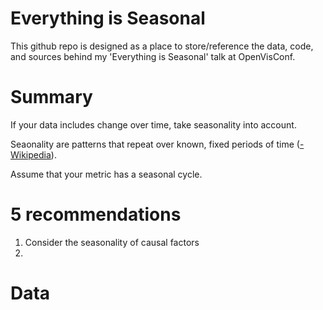 # Everything is Seasonal

This github repo is designed as a place to store/reference the data, code, and sources behind my 'Everything is Seasonal' talk at OpenVisConf. 

# Summary

If your data includes change over time, take seasonality into account.

Seaonality are patterns that repeat over known, fixed periods of time ([-Wikipedia](https://en.wikipedia.org/wiki/Seasonality#cite_note-1)).

Assume that your metric has a seasonal cycle. 

# 5 recommendations

1. Consider the seasonality of causal factors
2. 

# Data

### 